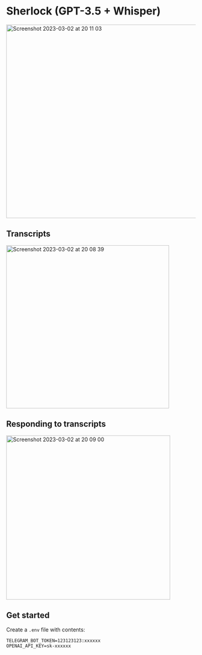 # Sherlock (GPT-3.5 + Whisper)

<img width="514" alt="Screenshot 2023-03-02 at 20 11 03" src="https://user-images.githubusercontent.com/1856197/222528112-7409a966-38cf-4f75-9884-8c92c2d4d3d0.png">

## Transcripts

<img width="433" alt="Screenshot 2023-03-02 at 20 08 39" src="https://user-images.githubusercontent.com/1856197/222527666-2a073c3e-b153-468b-b8eb-f8a90ac1e168.png">

## Responding to transcripts

<img width="436" alt="Screenshot 2023-03-02 at 20 09 00" src="https://user-images.githubusercontent.com/1856197/222527714-a1575188-9a98-49b4-a696-d23e6a6c9a48.png">

## Get started

Create a `.env` file with contents:
```dotenv
TELEGRAM_BOT_TOKEN=123123123:xxxxxx
OPENAI_API_KEY=sk-xxxxxx
```
